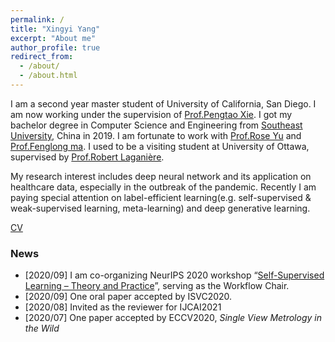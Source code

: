 ```yaml
---
permalink: /
title: "Xingyi Yang"
excerpt: "About me"
author_profile: true
redirect_from: 
  - /about/
  - /about.html
---
```


I am a second year master student of University of California, San Diego. I am now working under the supervision of [Prof.Pengtao Xie](https://pengtaoxie.github.io/). I got my bachelor degree in Computer Science and Engineering from [Southeast University](https://www.seu.edu.cn/english/), China in 2019. I am fortunate to work with [Prof.Rose Yu](http://roseyu.com/) and [Prof.Fenglong ma](http://personal.psu.edu/ffm5105/). I used to be a visiting student at University of Ottawa, supervised by [Prof.Robert Laganière](http://www.site.uottawa.ca/~laganier/).

My research interest includes deep neural network and its application on healthcare data, especially in the outbreak of the pandemic. Recently I am paying special attention on label-efficient learning(e.g. self-supervised & weak-supervised learning, meta-learning) and deep generative learning.

[CV](http://adamdad.github.io/files/Resume_Xingyi_Yang_20200922.pdf)

### News
- [2020/09] I am co-organizing NeurIPS 2020 workshop “[Self-Supervised Learning – Theory and Practice](https://sslneuips20.github.io/)”, serving as the Workflow Chair.
- [2020/09] One oral paper accepted by ISVC2020.
- [2020/08] Invited as the reviewer for IJCAI2021
- [2020/07] One paper accepted by ECCV2020, *Single View Metrology in the Wild*